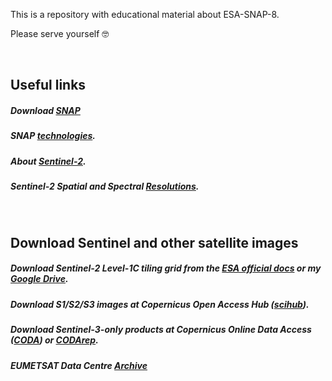 This is a repository with educational material about ESA-SNAP-8. 

Please serve yourself :nerd_face:

<br>

Useful links
---
##### Download [SNAP][3]

##### SNAP [technologies][4].

##### About [Sentinel-2][9].

##### Sentinel-2 Spatial and Spectral [Resolutions][10].

<br>

Download Sentinel and other satellite images
---

##### Download Sentinel-2 Level-1C tiling grid from the [ESA official docs][2] or my [Google Drive][1].

##### Download S1/S2/S3 images at Copernicus Open Access Hub ([scihub][5]).

##### Download Sentinel-3-only products at Copernicus Online Data Access ([CODA][6]) or [CODArep][7].

##### EUMETSAT Data Centre [Archive][8]


[1]: https://drive.google.com/file/d/1QU2pAngRdE7edn2EAfrCDkjIXLwUR2C-/view?usp=sharing
[2]: https://sentinel.esa.int/documents/247904/1955685/S2A_OPER_GIP_TILPAR_MPC__20151209T095117_V20150622T000000_21000101T000000_B00.kml/ec05e22c-a2bc-4a13-9e84-02d5257b09a8
[3]: https://step.esa.int/main/download/snap-download/
[4]: https://step.esa.int/main/toolboxes/snap/
[5]: https://scihub.copernicus.eu/dhus/
[6]: https://coda.eumetsat.int/#/home
[7]: https://codarep.eumetsat.int/
[8]: https://archive.eumetsat.int/usc/#sp:;id=EO:EUM:DAT:SENTINEL-3:OL_2_WFR___NTC;delm=O;noti=1;udsp=OPE;qqov=ALL;seev=0
[9]: https://sentinel.esa.int/web/sentinel/missions/sentinel-2
[10]: https://sentinel.esa.int/web/sentinel/missions/sentinel-2/instrument-payload/resolution-and-swath
